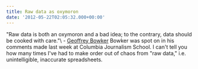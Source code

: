 ```yaml
---
title: Raw data as oxymoron
date: '2012-05-22T02:05:32.000+00:00'
---
```


"Raw data is both an oxymoron and a bad idea; to the contrary, data should be cooked with care."\  - <a href="http://mitpress.mit.edu/books/raw-data-oxymoron">Geoffrey Bowker</a>
Bowker was spot on in his comments made last week at Columbia Journalism School. I can't tell you how many times I've had to make order out of chaos from "raw data," i.e. unintelligible, inaccurate spreadsheets.
